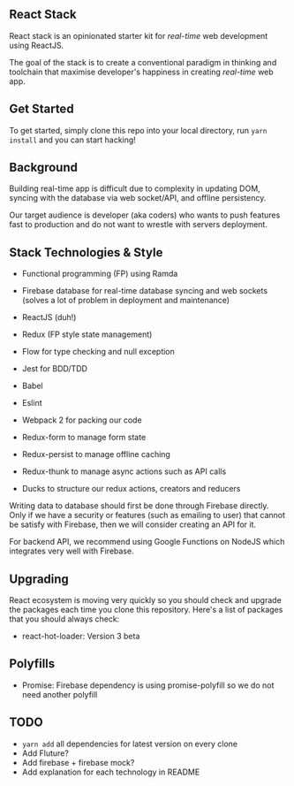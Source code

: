## React Stack
React stack is an opinionated starter kit for *real-time* web development using ReactJS.

The goal of the stack is to create a conventional paradigm in thinking and toolchain
that maximise developer's happiness in creating *real-time* web app.

## Get Started
To get started, simply clone this repo into your local directory, run `yarn install` and you can start hacking!

## Background
Building real-time app is difficult due to complexity in updating DOM, syncing with the database via web socket/API, and offline persistency.

Our target audience is developer (aka coders) who wants to push features fast to production and do not want to wrestle with servers deployment.

## Stack Technologies & Style
- Functional programming (FP) using Ramda
- Firebase database for real-time database syncing and web sockets (solves a lot of problem in deployment and maintenance)
- ReactJS (duh!)
- Redux (FP style state management)
- Flow for type checking and null exception
- Jest for BDD/TDD
- Babel
- Eslint
- Webpack 2 for packing our code

- Redux-form to manage form state
- Redux-persist to manage offline caching
- Redux-thunk to manage async actions such as API calls
- Ducks to structure our redux actions, creators and reducers

Writing data to database should first be done through Firebase directly.
Only if we have a security or features (such as emailing to user) that cannot be satisfy with Firebase, then we will consider creating an API for it.

For backend API, we recommend using Google Functions on NodeJS which integrates very well with Firebase.

## Upgrading
React ecosystem is moving very quickly so you should check and upgrade the packages each time you clone this repository. Here's a list of packages that you should always check:

- react-hot-loader: Version 3 beta

## Polyfills
- Promise: Firebase dependency is using promise-polyfill so we do not need another polyfill

## TODO
- `yarn add` all dependencies for latest version on every clone
- Add Fluture?
- Add firebase + firebase mock?
- Add explanation for each technology in README
